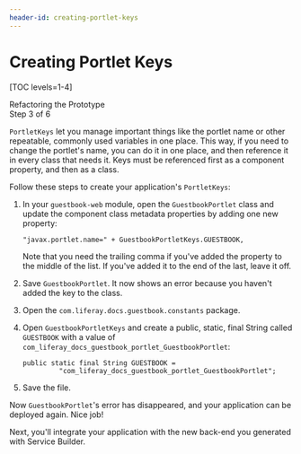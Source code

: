 ```yaml
---
header-id: creating-portlet-keys
---
```


# Creating Portlet Keys

[TOC levels=1-4]

<div class="learn-path-step">
    <p>Refactoring the Prototype<br>Step 3 of 6</p>
</div>

`PortletKeys` let you manage important things like the portlet name or other 
repeatable, commonly used variables in one place. This way, if you need to 
change the portlet's name, you can do it in one place, and then reference it in 
every class that needs it. Keys must be referenced first as a component 
property, and then as a class. 

Follow these steps to create your application's `PortletKeys`:

1.  In your `guestbook-web` module, open the `GuestbookPortlet` class and 
    update the component class metadata properties by adding one new property: 

        "javax.portlet.name=" + GuestbookPortletKeys.GUESTBOOK,

    Note that you need the trailing comma if you've added the property to the
    middle of the list. If you've added it to the end of the last, leave it off. 

2.  Save `GuestbookPortlet`. It now shows an error because you haven't added 
    the key to the class. 

3.  Open the `com.liferay.docs.guestbook.constants` package. 

4.  Open `GuestbookPortletKeys` and create a public, static, final String called
    `GUESTBOOK` with a value of 
    `com_liferay_docs_guestbook_portlet_GuestbookPortlet`: 
 
        public static final String GUESTBOOK =
                 "com_liferay_docs_guestbook_portlet_GuestbookPortlet";

5. Save the file.

Now `GuestbookPortlet`'s error has disappeared, and your application can be
deployed again. Nice job! 

Next, you'll integrate your application with the new back-end you generated with 
Service Builder. 
